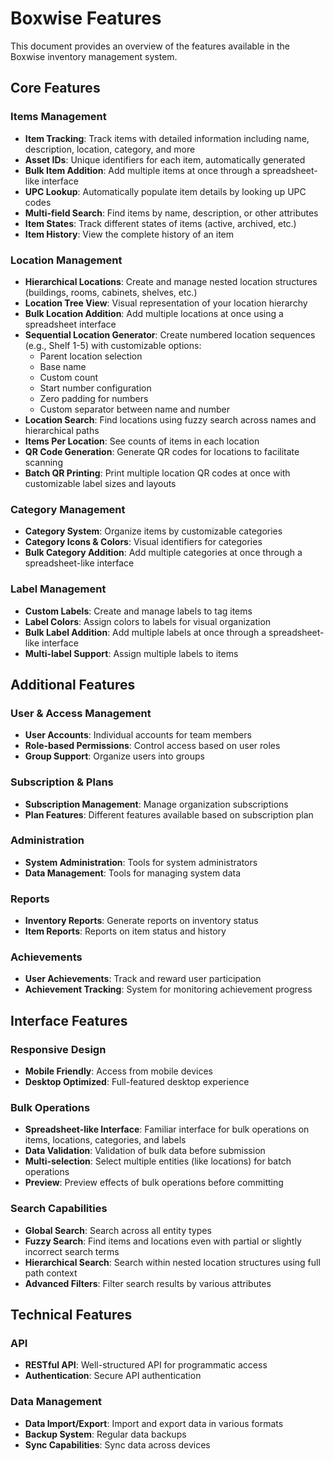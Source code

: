 # Boxwise Features

This document provides an overview of the features available in the Boxwise inventory management system.

## Core Features

### Items Management
- **Item Tracking**: Track items with detailed information including name, description, location, category, and more
- **Asset IDs**: Unique identifiers for each item, automatically generated
- **Bulk Item Addition**: Add multiple items at once through a spreadsheet-like interface
- **UPC Lookup**: Automatically populate item details by looking up UPC codes
- **Multi-field Search**: Find items by name, description, or other attributes
- **Item States**: Track different states of items (active, archived, etc.)
- **Item History**: View the complete history of an item

### Location Management
- **Hierarchical Locations**: Create and manage nested location structures (buildings, rooms, cabinets, shelves, etc.)
- **Location Tree View**: Visual representation of your location hierarchy
- **Bulk Location Addition**: Add multiple locations at once using a spreadsheet interface
- **Sequential Location Generator**: Create numbered location sequences (e.g., Shelf 1-5) with customizable options:
  - Parent location selection
  - Base name
  - Custom count
  - Start number configuration
  - Zero padding for numbers
  - Custom separator between name and number
- **Location Search**: Find locations using fuzzy search across names and hierarchical paths
- **Items Per Location**: See counts of items in each location
- **QR Code Generation**: Generate QR codes for locations to facilitate scanning
- **Batch QR Printing**: Print multiple location QR codes at once with customizable label sizes and layouts

### Category Management
- **Category System**: Organize items by customizable categories
- **Category Icons & Colors**: Visual identifiers for categories
- **Bulk Category Addition**: Add multiple categories at once through a spreadsheet-like interface

### Label Management
- **Custom Labels**: Create and manage labels to tag items
- **Label Colors**: Assign colors to labels for visual organization
- **Bulk Label Addition**: Add multiple labels at once through a spreadsheet-like interface
- **Multi-label Support**: Assign multiple labels to items

## Additional Features

### User & Access Management
- **User Accounts**: Individual accounts for team members
- **Role-based Permissions**: Control access based on user roles
- **Group Support**: Organize users into groups

### Subscription & Plans
- **Subscription Management**: Manage organization subscriptions
- **Plan Features**: Different features available based on subscription plan

### Administration
- **System Administration**: Tools for system administrators
- **Data Management**: Tools for managing system data

### Reports
- **Inventory Reports**: Generate reports on inventory status
- **Item Reports**: Reports on item status and history

### Achievements
- **User Achievements**: Track and reward user participation
- **Achievement Tracking**: System for monitoring achievement progress

## Interface Features

### Responsive Design
- **Mobile Friendly**: Access from mobile devices
- **Desktop Optimized**: Full-featured desktop experience

### Bulk Operations
- **Spreadsheet-like Interface**: Familiar interface for bulk operations on items, locations, categories, and labels
- **Data Validation**: Validation of bulk data before submission
- **Multi-selection**: Select multiple entities (like locations) for batch operations
- **Preview**: Preview effects of bulk operations before committing

### Search Capabilities
- **Global Search**: Search across all entity types
- **Fuzzy Search**: Find items and locations even with partial or slightly incorrect search terms
- **Hierarchical Search**: Search within nested location structures using full path context
- **Advanced Filters**: Filter search results by various attributes

## Technical Features

### API
- **RESTful API**: Well-structured API for programmatic access
- **Authentication**: Secure API authentication

### Data Management
- **Data Import/Export**: Import and export data in various formats
- **Backup System**: Regular data backups
- **Sync Capabilities**: Sync data across devices
